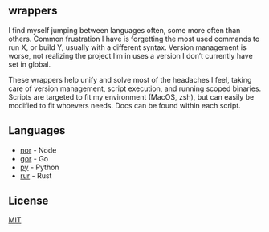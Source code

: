 ## wrappers

I find myself jumping between languages often, some more often than others. Common frustration I have is forgetting the most used commands to run X, or build Y, usually with a different syntax. Version management is worse, not realizing the project I’m in uses a version I don’t currently have set in global.

These wrappers help unify and solve most of the headaches I feel, taking care of version management, script execution, and running scoped binaries. Scripts are targeted to fit my environment (MacOS, zsh), but can easily be modified to fit whoevers needs. Docs can be found within each script.

## Languages

- [nor](./nor) - Node
- [gor](./gor) - Go
- [py](./py) - Python
- [rur](./rur) - Rust

## License

[MIT](./LICENSE)
